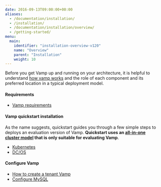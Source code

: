 ```yaml
---
date: 2016-09-13T09:00:00+00:00
aliases:
  - /documentation/installation/
  - /installation/
  - /documentation/installation/overview/
  - /getting-started/
menu:
  main:
    identifier: "installation-overview-v120"
    name: "Overview"
    parent: "Installation"
    weight: 10
---
```


Before you get Vamp up and running on your architecture, it is helpful to understand [how vamp works](/documentation/how-vamp-works/concepts-and-components) and the role of each component and its preferred location in a typical deployment model.

#### Requirements

- [Vamp requirements](/documentation/how-vamp-works/requirements)

#### Vamp quickstart installation

As the name suggests, quickstart guides you through a few simple steps to deploys an evaluation version of Vamp. **Quickstart uses an [all-in-one cluster model](/documentation/how-vamp-works/v1.2.0/deployment-models/#all-in-one-cluster-model) that is only suitable for evaluating Vamp**.

- [Kubernetes](/documentation/installation/kubernetes)
- [DC/OS](/documentation/installation/dcos)

#### Configure Vamp

- [How to create a tenant Vamp](/documentation/configure/v1.2.0/configure-tenant/)
- [Configure MySQL](/documentation/configure/v1.2.0/configure-database/)
